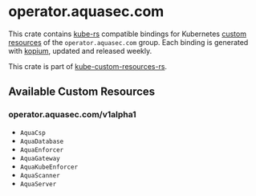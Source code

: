 <!--
SPDX-FileCopyrightText: The kube-custom-resources-rs Authors
SPDX-License-Identifier: 0BSD
 -->

# operator.aquasec.com

This crate contains [kube-rs](https://kube.rs/) compatible bindings for Kubernetes [custom resources](https://kubernetes.io/docs/tasks/extend-kubernetes/custom-resources/custom-resource-definitions/) of the `operator.aquasec.com` group. Each binding is generated with [kopium](https://github.com/kube-rs/kopium), updated and released weekly.

This crate is part of [kube-custom-resources-rs](https://github.com/metio/kube-custom-resources-rs).

## Available Custom Resources

### operator.aquasec.com/v1alpha1
- `AquaCsp`
- `AquaDatabase`
- `AquaEnforcer`
- `AquaGateway`
- `AquaKubeEnforcer`
- `AquaScanner`
- `AquaServer`

